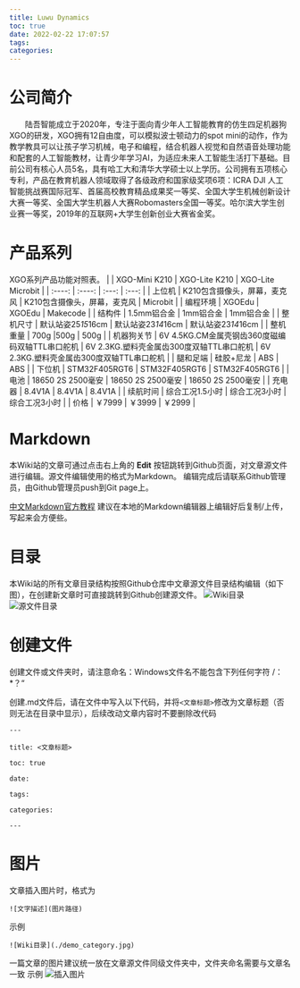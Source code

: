 ```yaml
---
title: Luwu Dynamics
toc: true
date: 2022-02-22 17:07:57
tags:
categories: 
---
```

# 公司简介
&#8195;&#8195;陆吾智能成立于2020年，专注于面向青少年人工智能教育的仿生四足机器狗XGO的研发，XGO拥有12自由度，可以模拟波士顿动力的spot mini的动作，作为教学教具可以让孩子学习机械，电子和编程，结合机器人视觉和自然语音处理功能和配套的人工智能教材，让青少年学习AI，为适应未来人工智能生活打下基础。目前公司有核心人员5名，具有哈工大和清华大学硕士以上学历。公司拥有五项核心专利，产品在教育机器人领域取得了各级政府和国家级奖项6项：ICRA DJI 人工智能挑战赛国际冠军、首届高校教育精品成果奖一等奖、全国大学生机械创新设计大赛一等奖、全国大学生机器人大赛Robomasters全国一等奖。哈尔滨大学生创业赛一等奖，2019年的互联网+大学生创新创业大赛省金奖。

# 产品系列
XGO系列产品功能对照表。
|             | XGO-Mini K210 | XGO-Lite K210  | XGO-Lite Microbit |
|   :----:    |    :----:     |      :---:      |        :---:        |
| 上位机       | K210包含摄像头，屏幕，麦克风     | K210包含摄像头，屏幕，麦克风     |    Microbit  |
| 编程环境       | XGOEdu      |  XGOEdu     |    Makecode   |
| 结构件      | 1.5mm铝合金     | 1mm铝合金      |    1mm铝合金      |
| 整机尺寸      | 默认站姿25*15*16cm  | 默认站姿23*14*16cm     |    默认站姿23*14*16cm       |
| 整机重量      | 700g    |500g     |    500g   |
| 机器狗关节      | 6V 4.5KG.CM金属壳钢齿360度磁编码双轴TTL串口舵机         | 6V 2.3KG.塑料壳金属齿300度双轴TTL串口舵机     |    6V 2.3KG.塑料壳金属齿300度双轴TTL串口舵机     |
| 腿和足端     | 硅胶+尼龙        | ABS    |    ABS   |
| 下位机     | STM32F405RGT6         | STM32F405RGT6     |    STM32F405RGT6    |
| 电池      | 18650 2S 2500毫安        | 18650 2S 2500毫安    |    18650 2S 2500毫安    |
| 充电器      | 8.4V1A       | 8.4V1A      |    8.4V1A      |
| 续航时间     | 综合工况1.5小时        | 综合工况3小时     |    综合工况3小时       |
|    价格        | ￥7999        | ￥3999   |    ￥2999   |



























# Markdown
本Wiki站的文章可通过点击右上角的 **Edit** 按钮跳转到Github页面，对文章源文件进行编辑。源文件编辑使用的格式为Markdown。
编辑完成后请联系Github管理员，由Github管理员push到Git page上。

[中文Markdown官方教程](https://markdown.com.cn/ "中文Markdown官方教程")
建议在本地的Markdown编辑器上编辑好后复制/上传，写起来会方便些。


# 目录
本Wiki站的所有文章目录结构按照Github仓库中文章源文件目录结构编辑（如下图），在创建新文章时可直接跳转到Github创建源文件。
![Wiki目录](demo_category.jpg)
![源文件目录](demo_md_category.jpg)

# 创建文件
创建文件或文件夹时，请注意命名：Windows文件名不能包含下列任何字符 \/：*？“

创建.md文件后，请在文件中写入以下代码，并将`<文章标题>`修改为文章标题（否则无法在目录中显示），后续改动文章内容时不要删除改代码

`---`

`title: <文章标题>`

`toc: true`

`date: `

`tags:`

`categories:` 

`---`

# 图片
文章插入图片时，格式为

`![文字描述](图片路径)`

示例

`![Wiki目录](./demo_category.jpg)`

一篇文章的图片建议统一放在文章源文件同级文件夹中，文件夹命名需要与文章名一致
示例
![插入图片](./picture_demo.jpg)


